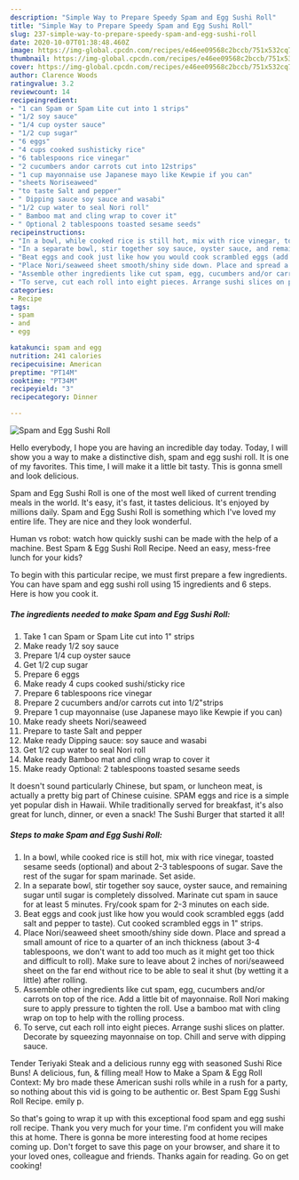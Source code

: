 ```yaml
---
description: "Simple Way to Prepare Speedy Spam and Egg Sushi Roll"
title: "Simple Way to Prepare Speedy Spam and Egg Sushi Roll"
slug: 237-simple-way-to-prepare-speedy-spam-and-egg-sushi-roll
date: 2020-10-07T01:38:48.460Z
image: https://img-global.cpcdn.com/recipes/e46ee09568c2bccb/751x532cq70/spam-and-egg-sushi-roll-recipe-main-photo.jpg
thumbnail: https://img-global.cpcdn.com/recipes/e46ee09568c2bccb/751x532cq70/spam-and-egg-sushi-roll-recipe-main-photo.jpg
cover: https://img-global.cpcdn.com/recipes/e46ee09568c2bccb/751x532cq70/spam-and-egg-sushi-roll-recipe-main-photo.jpg
author: Clarence Woods
ratingvalue: 3.2
reviewcount: 14
recipeingredient:
- "1 can Spam or Spam Lite cut into 1 strips"
- "1/2 soy sauce"
- "1/4 cup oyster sauce"
- "1/2 cup sugar"
- "6 eggs"
- "4 cups cooked sushisticky rice"
- "6 tablespoons rice vinegar"
- "2 cucumbers andor carrots cut into 12strips"
- "1 cup mayonnaise use Japanese mayo like Kewpie if you can"
- "sheets Noriseaweed"
- "to taste Salt and pepper"
- " Dipping sauce soy sauce and wasabi"
- "1/2 cup water to seal Nori roll"
- " Bamboo mat and cling wrap to cover it"
- " Optional 2 tablespoons toasted sesame seeds"
recipeinstructions:
- "In a bowl, while cooked rice is still hot, mix with rice vinegar, toasted sesame seeds (optional) and about 2-3 tablespoons of sugar. Save the rest of the sugar for spam marinade. Set aside."
- "In a separate bowl, stir together soy sauce, oyster sauce, and remaining sugar until sugar is completely dissolved. Marinate cut spam in sauce for at least 5 minutes. Fry/cook spam for 2-3 minutes on each side."
- "Beat eggs and cook just like how you would cook scrambled eggs (add salt and pepper to taste). Cut cooked scrambled eggs in 1&#34; strips."
- "Place Nori/seaweed sheet smooth/shiny side down. Place and spread a small amount of rice to a quarter of an inch thickness (about 3-4 tablespoons, we don&#39;t want to add too much as it might get too thick and difficult to roll). Make sure to leave about 2 inches of nori/seaweed sheet on the far end without rice to be able to seal it shut (by wetting it a little) after rolling."
- "Assemble other ingredients like cut spam, egg, cucumbers and/or carrots on top of the rice. Add a little bit of mayonnaise. Roll Nori making sure to apply pressure to tighten the roll. Use a bamboo mat with cling wrap on top to help with the rolling process."
- "To serve, cut each roll into eight pieces. Arrange sushi slices on platter. Decorate by squeezing mayonnaise on top. Chill and serve with dipping sauce."
categories:
- Recipe
tags:
- spam
- and
- egg

katakunci: spam and egg 
nutrition: 241 calories
recipecuisine: American
preptime: "PT14M"
cooktime: "PT34M"
recipeyield: "3"
recipecategory: Dinner

---
```



![Spam and Egg Sushi Roll](https://img-global.cpcdn.com/recipes/e46ee09568c2bccb/751x532cq70/spam-and-egg-sushi-roll-recipe-main-photo.jpg)

Hello everybody, I hope you are having an incredible day today. Today, I will show you a way to make a distinctive dish, spam and egg sushi roll. It is one of my favorites. This time, I will make it a little bit tasty. This is gonna smell and look delicious.

Spam and Egg Sushi Roll is one of the most well liked of current trending meals in the world. It's easy, it's fast, it tastes delicious. It's enjoyed by millions daily. Spam and Egg Sushi Roll is something which I've loved my entire life. They are nice and they look wonderful.

Human vs robot: watch how quickly sushi can be made with the help of a machine. Best Spam &amp; Egg Sushi Roll Recipe. Need an easy, mess-free lunch for your kids?


To begin with this particular recipe, we must first prepare a few ingredients. You can have spam and egg sushi roll using 15 ingredients and 6 steps. Here is how you cook it.

<!--inarticleads1-->

##### The ingredients needed to make Spam and Egg Sushi Roll:

1. Take 1 can Spam or Spam Lite cut into 1&#34; strips
1. Make ready 1/2 soy sauce
1. Prepare 1/4 cup oyster sauce
1. Get 1/2 cup sugar
1. Prepare 6 eggs
1. Make ready 4 cups cooked sushi/sticky rice
1. Prepare 6 tablespoons rice vinegar
1. Prepare 2 cucumbers and/or carrots cut into 1/2&#34;strips
1. Prepare 1 cup mayonnaise (use Japanese mayo like Kewpie if you can)
1. Make ready sheets Nori/seaweed
1. Prepare to taste Salt and pepper
1. Make ready  Dipping sauce: soy sauce and wasabi
1. Get 1/2 cup water to seal Nori roll
1. Make ready  Bamboo mat and cling wrap to cover it
1. Make ready  Optional: 2 tablespoons toasted sesame seeds


It doesn&#39;t sound particularly Chinese, but spam, or luncheon meat, is actually a pretty big part of Chinese cuisine. SPAM eggs and rice is a simple yet popular dish in Hawaii. While traditionally served for breakfast, it&#39;s also great for lunch, dinner, or even a snack! The Sushi Burger that started it all! 

<!--inarticleads2-->

##### Steps to make Spam and Egg Sushi Roll:

1. In a bowl, while cooked rice is still hot, mix with rice vinegar, toasted sesame seeds (optional) and about 2-3 tablespoons of sugar. Save the rest of the sugar for spam marinade. Set aside.
1. In a separate bowl, stir together soy sauce, oyster sauce, and remaining sugar until sugar is completely dissolved. Marinate cut spam in sauce for at least 5 minutes. Fry/cook spam for 2-3 minutes on each side.
1. Beat eggs and cook just like how you would cook scrambled eggs (add salt and pepper to taste). Cut cooked scrambled eggs in 1&#34; strips.
1. Place Nori/seaweed sheet smooth/shiny side down. Place and spread a small amount of rice to a quarter of an inch thickness (about 3-4 tablespoons, we don&#39;t want to add too much as it might get too thick and difficult to roll). Make sure to leave about 2 inches of nori/seaweed sheet on the far end without rice to be able to seal it shut (by wetting it a little) after rolling.
1. Assemble other ingredients like cut spam, egg, cucumbers and/or carrots on top of the rice. Add a little bit of mayonnaise. Roll Nori making sure to apply pressure to tighten the roll. Use a bamboo mat with cling wrap on top to help with the rolling process.
1. To serve, cut each roll into eight pieces. Arrange sushi slices on platter. Decorate by squeezing mayonnaise on top. Chill and serve with dipping sauce.


Tender Teriyaki Steak and a delicious runny egg with seasoned Sushi Rice Buns! A delicious, fun, &amp; filling meal! How to Make a Spam &amp; Egg Roll Context: My bro made these American sushi rolls while in a rush for a party, so nothing about this vid is going to be authentic or. Best Spam Egg Sushi Roll Recipe. emily p. 

So that's going to wrap it up with this exceptional food spam and egg sushi roll recipe. Thank you very much for your time. I'm confident you will make this at home. There is gonna be more interesting food at home recipes coming up. Don't forget to save this page on your browser, and share it to your loved ones, colleague and friends. Thanks again for reading. Go on get cooking!
